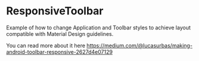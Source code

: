 # ResponsiveToolbar
Example of how to change Application and Toolbar styles to achieve layout compatible with Material Design guidelines.

You can read more about it here https://medium.com/@lucasurbas/making-android-toolbar-responsive-2627d4e07129
